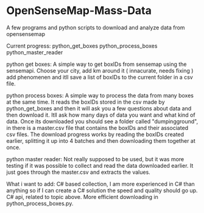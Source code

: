 # OpenSenseMap-Mass-Data
 A few programs and python scripts to download and analyze data from opensensemap


Current progress:
python_get_boxes
python_process_boxes
python_master_reader

python get boxes:
A simple way to get boxIDs from sensemap using the sensemapi. Choose your city, add km around it ( innacurate, needs fixing ) add phenomenen and itll save a list of boxIDs to the current folder in a csv file.

python process boxes:
A simple way to process the data from many boxes at the same time. It reads the boxIDs stored in the csv made by python_get_boxes and then it will ask you a few questions about data and then download it.
Itll ask how many days of data you want and what kind of data.
Once its downloaded you should see a folder called "dumpingground", in there is a master.csv file that contains the boxIDs and their associated csv files.
The download progress works by reading the boxIDs created earlier, splitting it up into 4 batches and then downloading them together at once.

python master reader:
Not really supposed to be used, but it was more testing if it was possible to collect and read the data downloaded earlier. It just goes through the master.csv and extracts the values.


What i want to add:
C# based collection, I am more experienced in C# than anything so if I can create a C# solution the speed and quality should go up.
C# api, related to topic above.
More efficient downloading in python_process_boxes.py.
